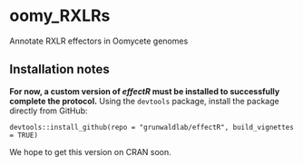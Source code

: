 # oomy_RXLRs
Annotate RXLR effectors in Oomycete genomes

## Installation notes

<b>For now, a custom version of *effectR* must be installed to successfully complete the protocol.</b>
Using the `devtools` package, install the package directly from GitHub:

`devtools::install_github(repo = "grunwaldlab/effectR", build_vignettes = TRUE)`

We hope to get this version on CRAN soon.
